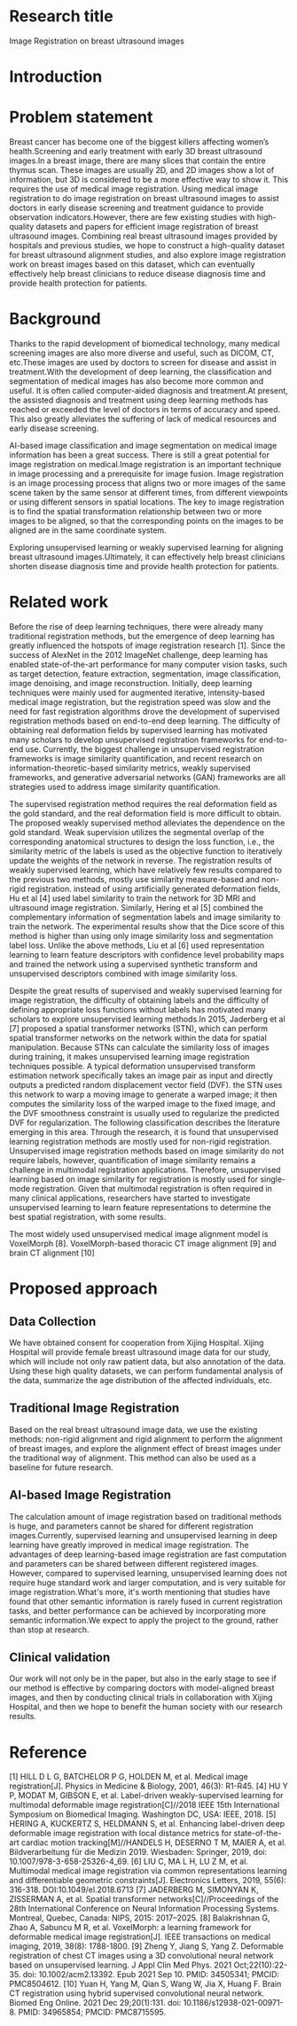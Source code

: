 # Research title

Image Registration on breast ultrasound images

# Introduction

# Problem statement

Breast cancer has become one of the biggest killers affecting women’s health.Screening and early treatment with early 3D breast ultrasound images.In a breast image, there are many slices that contain the entire thymus scan. These images are usually 2D, and 2D images show a lot of information, but 3D is considered to be a more effective way to show it. This requires the use of medical image registration. Using medical image registration to do image registration on breast ultrasound images to assist doctors in early disease screening and treatment guidance to provide observation indicators.However, there are few existing studies with high-quality datasets and papers for efficient image registration of breast ultrasound images. Combining real breast ultrasound images provided by hospitals and previous studies, we hope to construct a high-quality dataset for breast ultrasound alignment studies, and also explore image registration work on breast images based on this dataset, which can eventually effectively help breast clinicians to reduce disease diagnosis time and provide health protection for patients.

# Background

Thanks to the rapid development of biomedical technology, many medical screening images are also more diverse and useful, such as DICOM, CT, etc.These images are used by doctors to screen for disease and assist in treatment.With the development of deep learning, the classification and segmentation of medical images has also become more common and useful. It is often called computer-aided diagnosis and treatment.At present, the assisted diagnosis and treatment using deep learning methods has reached or exceeded the level of doctors in terms of accuracy and speed. This also greatly alleviates the suffering of lack of medical resources and early disease screening.

AI-based image classification and image segmentation on medical image information has been a great success. There is still a great potential for image registration on medical.Image registration is an important technique in image processing and a prerequisite for image fusion. Image registration is an image processing process that aligns two or more images of the same scene taken by the same sensor at different times, from different viewpoints or using different sensors in spatial locations. The key to image registration is to find the spatial transformation relationship between two or more images to be aligned, so that the corresponding points on the images to be aligned are in the same coordinate system.

Exploring unsupervised learning or weakly supervised learning for aligning breast ultrasound images.Ultimately, it can effectively help breast clinicians shorten disease diagnosis time and provide health protection for patients.

# Related work

Before the rise of deep learning techniques, there were already many traditional registration methods, but the emergence of deep learning has greatly influenced the hotspots of image registration research [1]. Since the success of AlexNet in the 2012 ImageNet challenge, deep learning has enabled state-of-the-art performance for many computer vision tasks, such as target detection, feature extraction, segmentation, image classification, image denoising, and image reconstruction. Initially, deep learning techniques were mainly used for augmented iterative, intensity-based medical image registration, but the registration speed was slow and the need for fast registration algorithms drove the development of supervised registration methods based on end-to-end deep learning. The difficulty of obtaining real deformation fields by supervised learning has motivated many scholars to develop unsupervised registration frameworks for end-to-end use. Currently, the biggest challenge in unsupervised registration frameworks is image similarity quantification, and recent research on information-theoretic-based similarity metrics, weakly supervised frameworks, and generative adversarial networks (GAN) frameworks are all strategies used to address image similarity quantification.

The supervised registration method requires the real deformation field as the gold standard, and the real deformation field is more difficult to obtain. The proposed weakly supervised method alleviates the dependence on the gold standard. Weak supervision utilizes the segmental overlap of the corresponding anatomical structures to design the loss function, i.e., the similarity metric of the labels is used as the objective function to iteratively update the weights of the network in reverse. The registration results of weakly supervised learning, which have relatively few results compared to the previous two methods, mostly use similarity measure-based and non-rigid registration. instead of using artificially generated deformation fields, Hu et al [4] used label similarity to train the network for 3D MRI and ultrasound image registration. Similarly, Hering et al [5] combined the complementary information of segmentation labels and image similarity to train the network. The experimental results show that the Dice score of this method is higher than using only image similarity loss and segmentation label loss. Unlike the above methods, Liu et al [6] used representation learning to learn feature descriptors with confidence level probability maps and trained the network using a supervised synthetic transform and unsupervised descriptors combined with image similarity loss.

Despite the great results of supervised and weakly supervised learning for image registration, the difficulty of obtaining labels and the difficulty of defining appropriate loss functions without labels has motivated many scholars to explore unsupervised learning methods.In 2015, Jaderberg et al [7] proposed a spatial transformer networks (STN), which can perform spatial transformer networks on the network within the data for spatial manipulation. Because STNs can calculate the similarity loss of images during training, it makes unsupervised learning image registration techniques possible. A typical deformation unsupervised transform estimation network specifically takes an image pair as input and directly outputs a predicted random displacement vector field (DVF). the STN uses this network to warp a moving image to generate a warped image; it then computes the similarity loss of the warped image to the fixed image, and the DVF smoothness constraint is usually used to regularize the predicted DVF for regularization. The following classification describes the literature emerging in this area. Through the research, it is found that unsupervised learning registration methods are mostly used for non-rigid registration. Unsupervised image registration methods based on image similarity do not require labels, however, quantification of image similarity remains a challenge in multimodal registration applications. Therefore, unsupervised learning based on image similarity for registration is mostly used for single-mode registration. Given that multimodal registration is often required in many clinical applications, researchers have started to investigate unsupervised learning to learn feature representations to determine the best spatial registration, with some results.

The most widely used unsupervised medical image alignment model is VoxelMorph [8]. VoxelMorph-based thoracic CT image alignment [9] and brain CT alignment [10]

# Proposed approach

## Data Collection

We have obtained consent for cooperation from Xijing Hospital. Xijing Hospital will provide female breast ultrasound image data for our study, which will include not only raw patient data, but also annotation of the data. Using these high quality datasets, we can perform fundamental analysis of the data, summarize the age distribution of the affected individuals, etc.

## Traditional Image Registration

Based on the real breast ultrasound image data, we use the existing methods: non-rigid alignment and rigid alignment to perform the alignment of breast images, and explore the alignment effect of breast images under the traditional way of alignment. This method can also be used as a baseline for future research.

## AI-based Image Registration

The calculation amount of image registration based on traditional methods is huge, and parameters cannot be shared for different registration images.Currently, supervised learning and unsupervised learning in deep learning have greatly improved in medical image registration. The advantages of deep learning-based image registration are fast computation and parameters can be shared between different registered images. However, compared to supervised learning, unsupervised learning does not require huge standard work and larger computation, and is very suitable for image registration.What's more, it's worth mentioning that studies have found that other semantic information is rarely fused in current registration tasks, and better performance can be achieved by incorporating more semantic information.We expect to apply the project to the ground, rather than stop at research.

## Clinical validation

Our work will not only be in the paper, but also in the early stage to see if our method is effective by comparing doctors with model-aligned breast images, and then by conducting clinical trials in collaboration with Xijing Hospital, and then we hope to benefit the human society with our research results.

# Reference

[1] HILL D L G, BATCHELOR P G, HOLDEN M, et al. Medical image registration[J]. Physics in Medicine & Biology, 2001, 46(3): R1-R45.
[4] HU Y P, MODAT M, GIBSON E, et al. Label-driven weakly-supervised learning for multimodal deformable image registration[C]//2018 IEEE 15th International Symposium on Biomedical Imaging. Washington DC, USA: IEEE, 2018.
[5] HERING A, KUCKERTZ S, HELDMANN S, et al. Enhancing label-driven deep deformable image registration with local distance metrics for state-of-the-art cardiac motion tracking[M]//HANDELS H, DESERNO T M, MAIER A, et al. Bildverarbeitung für die Medizin 2019. Wiesbaden: Springer, 2019, doi: 10.1007/978-3-658-25326-4_69.
[6] LIU C, MA L H, LU Z M, et al. Multimodal medical image registration via common representations learning and differentiable geometric constraints[J]. Electronics Letters, 2019, 55(6): 316-318. DOI:10.1049/el.2018.6713
[7] JADERBERG M, SIMONYAN K, ZISSERMAN A, et al. Spatial transformer networks[C]//Proceedings of the 28th International Conference on Neural Information Processing Systems. Montreal, Quebec, Canada: NIPS, 2015: 2017–2025.
[8] Balakrishnan G, Zhao A, Sabuncu M R, et al. VoxelMorph: a learning framework for deformable medical image registration[J]. IEEE transactions on medical imaging, 2019, 38(8): 1788-1800.
[9] Zheng Y, Jiang S, Yang Z. Deformable registration of chest CT images using a 3D convolutional neural network based on unsupervised learning. J Appl Clin Med Phys. 2021 Oct;22(10):22-35. doi: 10.1002/acm2.13392. Epub 2021 Sep 10. PMID: 34505341; PMCID: PMC8504612.
[10] Yuan H, Yang M, Qian S, Wang W, Jia X, Huang F. Brain CT registration using hybrid supervised convolutional neural network. Biomed Eng Online. 2021 Dec 29;20(1):131. doi: 10.1186/s12938-021-00971-8. PMID: 34965854; PMCID: PMC8715595.
